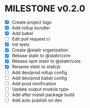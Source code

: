 # MILESTONE v0.2.0

- [x] Create project logo
- [x] Add rollup bundler
- [x] Add babel
- [ ] Edit pull request ci
- [x] Init tests
- [x] Create @statir organization
- [x] Rebase statir to @statir/core
- [x] Rebase npm statir to @statir/core
- [x] Rename statir to statirjs
- [ ] Add dev/prod rollup config
- [ ] Add dev/prod babel config
- [ ] Add prod minification
- [ ] Update output module type
- [ ] Add after install package build
- [ ] Add auto publish on dev
